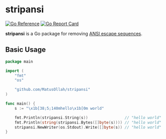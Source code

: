 # stripansi

[![Go Reference](https://pkg.go.dev/badge/github.com/MatusOllah/stripansi.svg)](https://pkg.go.dev/github.com/MatusOllah/stripansi) [![Go Report Card](https://goreportcard.com/badge/github.com/MatusOllah/stripansi)](https://goreportcard.com/report/github.com/MatusOllah/stripansi)

**stripansi** is a Go package for removing [ANSI escape sequences](https://en.wikipedia.org/wiki/ANSI_escape_code).

## Basic Usage

```go
package main

import (
    "fmt"
    "os"

    "github.com/MatusOllah/stripansi"
)

func main() {
    s := "\x1b[38;5;140mhello\x1b[0m world"

    fmt.Println(stripansi.String(s))                // "hello world"
    fmt.Println(string(stripansi.Bytes([]byte(s)))) // "hello world"
    stripansi.NewWriter(os.Stdout).Write([]byte(s)) // "hello world"
}
```
